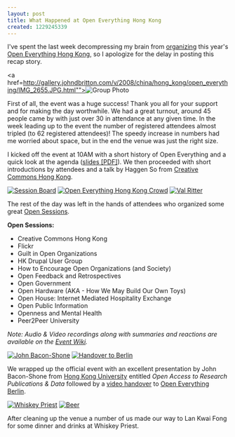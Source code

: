 ```yaml
--- 
layout: post
title: What Happened at Open Everything Hong Kong
created: 1229245339
---
```

I've spent the last week decompressing my brain from <a href="/post/2008/november/25/announcing_open_everything_hong_kong_2008">organizing</a> this year's <a href="http://openeverything.hk/2008">Open Everything Hong Kong</a>, so I apologize for the delay in posting this recap story.

<a href=http://gallery.johndbritton.com/v/2008/china/hong_kong/open_everything/IMG_2655.JPG.html""><img alt="Group Photo" src="http://gallery.johndbritton.com/d/79332-3/IMG_2655.JPG" /></a>

First of all, the event was a huge success! Thank you all for your support and for making the day worthwhile. We had a great turnout, around 45 people came by with just over 30 in attendance at any given time. In the week leading up to the event the number of registered attendees almost tripled (to 62 registered attendees)! The speedy increase in numbers had me worried about space, but in the end the venue was just the right size. 

I kicked off the event at 10AM with a short history of Open Everything and a quick look at the agenda (<a href="files/Introduction to Open Everything Hong Kong.pdf">slides [PDF]</a>). We then proceeded with short introductions by attendees and a talk by Haggen So from <a href="http://hk.creativecommons.org">Creative Commons Hong Kong</a>.

<a href="http://gallery.johndbritton.com/v/2008/china/hong_kong/open_everything/IMG_2648.JPG.html"><img alt="Session Board" src="http://gallery.johndbritton.com/d/79283-3/IMG_2648.JPG" /></a> <a href="http://gallery.johndbritton.com/v/2008/china/hong_kong/open_everything/IMG_2650.JPG.html"><img alt="Open Everything Hong Kong Crowd" src="http://gallery.johndbritton.com/d/79297-3/IMG_2650.JPG" /></a> <a href="http://gallery.johndbritton.com/v/2008/china/hong_kong/open_everything/IMG_2652.JPG.html"><img alt="Val Ritter" src="http://gallery.johndbritton.com/d/79304-3/IMG_2652.JPG" /></a>

The rest of the day was left in the hands of attendees who organized some great <a href="http://openeverything.wik.is/Hong_Kong/2008_Event_Wiki/Open_Sessions">Open Sessions</a>.

<strong>Open Sessions:</strong>
<ul>
 <li>Creative Commons Hong Kong</li>
 <li>Flickr</li>
 <li>Guilt in Open Organizations</li>
 <li>HK Drupal User Group</li>
 <li>How to Encourage Open Organizations (and Society)</li>
 <li>Open Feedback and Retrospectives</li>
 <li>Open Government</li>
 <li>Open Hardware (AKA - How We May Build Our Own Toys)</li>
 <li>Open House: Internet Mediated Hospitality Exchange</li>
 <li>Open Public Information</li>
 <li>Openness and Mental Health</li>
 <li>Peer2Peer University</li>
</ul>

<em>Note: Audio & Video recordings along with summaries and reactions are available on the <a href="http://openeverything.hk/2008/wiki">Event Wiki</a>.</em>

<a href="http://gallery.johndbritton.com/v/2008/china/hong_kong/open_everything/IMG_2659.JPG.html"><img alt="John Bacon-Shone" src="http://gallery.johndbritton.com/d/79381-3/IMG_2659.JPG" /></a> <a href="http://gallery.johndbritton.com/v/2008/china/hong_kong/open_everything/IMG_2663.JPG.html"><img alt="Handover to Berlin" src="http://gallery.johndbritton.com/d/79395-3/IMG_2663.JPG" /></a>

We wrapped up the official event with an excellent presentation by John Bacon-Shone from <a href="http://hku.hk">Hong Kong University</a> entitled <em>Open Access to Research Publications & Data</em> followed by a <a href="http://openeverything.wik.is/Hong_Kong/2008_Event_Wiki/Handover_to_Open_Everything_Berlin">video handover</a> to <a href="http://openeverything.wik.is/Berlin">Open Everything Berlin</a>.

<a href="http://gallery.johndbritton.com/v/2008/china/hong_kong/open_everything/IMG_2665.JPG.html"><img alt="Whiskey Priest" src="http://gallery.johndbritton.com/d/79416-3/IMG_2665.JPG" /></a> <a href="http://gallery.johndbritton.com/v/2008/china/hong_kong/open_everything/IMG_2667.JPG.html"><img alt="Beer" src="http://gallery.johndbritton.com/d/79423-3/IMG_2667.JPG" /></a>

After cleaning up the venue a number of us made our way to Lan Kwai Fong for some dinner and drinks at Whiskey Priest.

